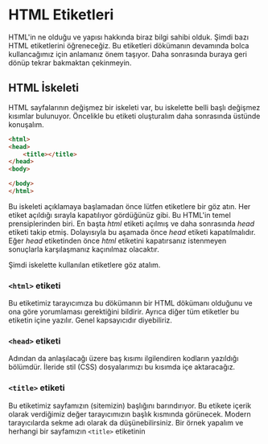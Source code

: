 # HTML Etiketleri

HTML'in ne olduğu ve yapısı hakkında biraz bilgi sahibi olduk. Şimdi bazı HTML etiketlerini öğreneceğiz. Bu etiketleri dökümanın devamında bolca kullancağımız için anlamanız önem taşıyor. Daha sonrasında buraya geri dönüp tekrar bakmaktan çekinmeyin.

## HTML İskeleti

HTML sayfalarının değişmez bir iskeleti var, bu iskelette belli başlı değişmez kısımlar bulunuyor. Öncelikle bu etiketi oluşturalım daha sonrasında üstünde konuşalım.

~~~html
<html>
<head>
	<title></title>
</head>
<body>

</body>
</html>
~~~

Bu iskeleti açıklamaya başlamadan önce lütfen etiketlere bir göz atın. Her etiket açıldığı sırayla kapatılıyor gördüğünüz gibi. Bu HTML'in temel prensiplerinden biri. En başta *html* etiketi açılmış ve daha sonrasında *head* etiketi takip etmiş. Dolayısıyla bu aşamada önce *head* etiketi kapatılmalıdır. Eğer *head* etiketinden önce *html* etiketini kapatırsanız istenmeyen sonuçlarla karşılaşmanız kaçınılmaz olacaktır.

Şimdi iskelette kullanılan etiketlere göz atalım.

### `<html>` etiketi

Bu etiketimiz tarayıcımıza bu dökümanın bir HTML dökümanı olduğunu ve ona göre yorumlaması gerektiğini bildirir. Ayrıca diğer tüm etiketler bu etiketin içine yazılır. Genel kapsayıcıdır diyebiliriz.

### `<head>` etiketi

Adından da anlaşılacağı üzere baş kısımı ilgilendiren kodların yazıldığı bölümdür. İleride stil (CSS) dosyalarımızı bu kısımda içe aktaracağız.

### `<title>` etiketi

Bu etiketimiz sayfamızın (sitemizin) başlığını barındırıyor. Bu etikete içerik olarak verdiğimiz değer tarayıcımızın başlık kısmında görünecek. Modern tarayıcılarda sekme adı olarak da düşünebilirsiniz. Bir örnek yapalım ve herhangi bir sayfamızın `<title>` etiketinin 